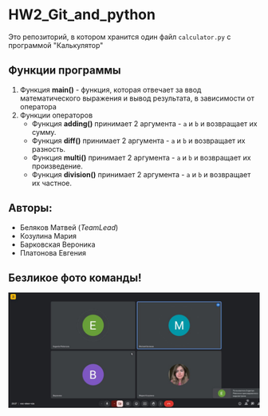 # HW2_Git_and_python
Это репозиторий, в котором хранится один файл `calculator.py` с программой "Калькулятор" 

## Функции программы
1. Функция **main()** - функция, которая отвечает за ввод математического выражения и вывод результата, в зависимости от оператора
2. Функции операторов
   -  Функция **adding()** принимает 2 аргумента - `a` и `b` и возвращает их сумму. 
   - Функция **diff()** принимает 2 аргумента - `a` и `b` и возвращает их разность. 
   - Функция **multi()** принимает 2 аргумента - `a` и `b` и возвращает их произведение. 
   - Функция **division()** принимает 2 аргумента - `a` и `b` и возвращает их частное.

## Авторы: 

 - Беляков Матвей (_TeamLead_)
 - Козулина Мария
 - Барковская Вероника
 - Платонова Евгения

## Безликое фото команды!
![alt_text](Team.png)
